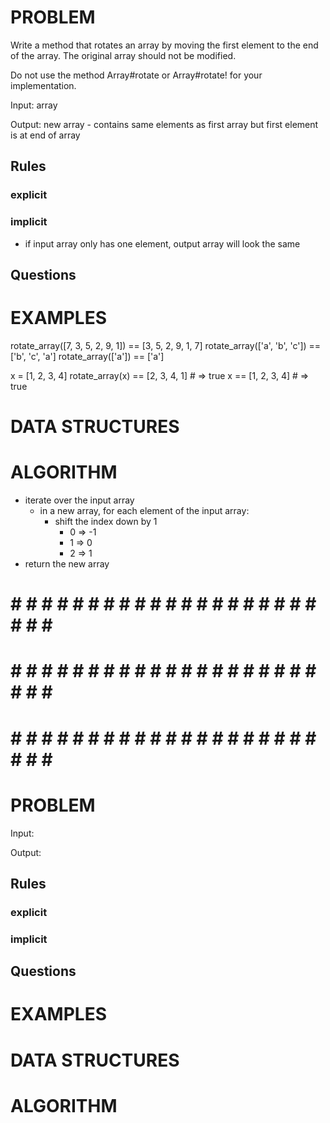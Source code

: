 # PROBLEM
Write a method that rotates an array by moving the first element to the end of the array. The original array should not be modified.

Do not use the method Array#rotate or Array#rotate! for your implementation.

  Input: array

  Output: new array
    - contains same elements as first array but first element is at end of array
  ## Rules
  ### explicit
  
  ### implicit
  - if input array only has one element, output array will look the same

  ## Questions


# EXAMPLES
rotate_array([7, 3, 5, 2, 9, 1]) == [3, 5, 2, 9, 1, 7]
rotate_array(['a', 'b', 'c']) == ['b', 'c', 'a']
rotate_array(['a']) == ['a']

x = [1, 2, 3, 4]
rotate_array(x) == [2, 3, 4, 1]   # => true
x == [1, 2, 3, 4]                 # => true

# DATA STRUCTURES


# ALGORITHM
- iterate over the input array
  - in a new array, for each element of the input array:
    - shift the index down by 1
      - 0 => -1
      - 1 => 0
      - 2 => 1
- return the new array



# # # # # # # # # # # # # # # # # # # # # # # # #
# # # # # # # # # # # # # # # # # # # # # # # # #
# # # # # # # # # # # # # # # # # # # # # # # # #

# PROBLEM


  Input: 

  Output:

  ## Rules
  ### explicit
  
  ### implicit


  ## Questions


# EXAMPLES


# DATA STRUCTURES


# ALGORITHM
